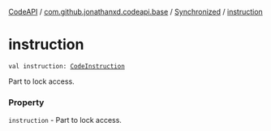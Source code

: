 [CodeAPI](../../index.md) / [com.github.jonathanxd.codeapi.base](../index.md) / [Synchronized](index.md) / [instruction](.)

# instruction

`val instruction: `[`CodeInstruction`](../../com.github.jonathanxd.codeapi/-code-instruction.md)

Part to lock access.

### Property

`instruction` - Part to lock access.